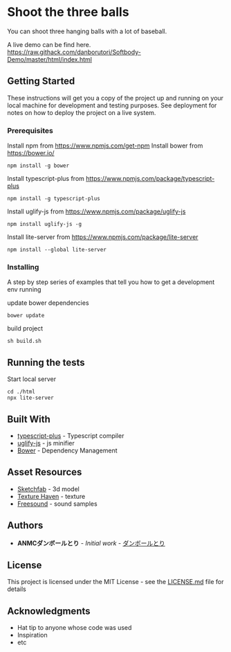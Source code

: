 # Shoot the three balls

You can shoot three hanging balls with a lot of baseball.

A live demo can be find here.
https://raw.githack.com/danborutori/Softbody-Demo/master/html/index.html

## Getting Started

These instructions will get you a copy of the project up and running on your local machine for development and testing purposes. See deployment for notes on how to deploy the project on a live system.

### Prerequisites

Install npm from https://www.npmjs.com/get-npm
Install bower from https://bower.io/
```
npm install -g bower
```
Install typescript-plus from https://www.npmjs.com/package/typescript-plus
```
npm install -g typescript-plus
```
Install uglify-js from https://www.npmjs.com/package/uglify-js
```
npm install uglify-js -g
```
Install lite-server from https://www.npmjs.com/package/lite-server
```
npm install --global lite-server
```

### Installing

A step by step series of examples that tell you how to get a development env running

update bower dependencies

```
bower update
```

build project

```
sh build.sh
```


## Running the tests

Start local server
```
cd ./html
npx lite-server
```



## Built With

* [typescript-plus](https://www.npmjs.com/package/typescript-plus) - Typescript compiler
* [uglify-js](https://www.npmjs.com/package/uglify-js) - js minifier
* [Bower](https://bower.io/) - Dependency Management

## Asset Resources

* [Sketchfab](https://sketchfab.com/feed) - 3d model
* [Texture Haven](https://texturehaven.com/) - texture
* [Freesound](http://freesound.org/) - sound samples

## Authors

* **ANMCダンボールとり** - *Initial work* - [ダンボールとり](https://github.com/danborutori)

## License

This project is licensed under the MIT License - see the [LICENSE.md](LICENSE.md) file for details

## Acknowledgments

* Hat tip to anyone whose code was used
* Inspiration
* etc
